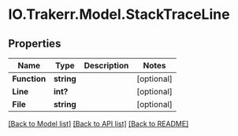 # IO.Trakerr.Model.StackTraceLine
## Properties

Name | Type | Description | Notes
------------ | ------------- | ------------- | -------------
**Function** | **string** |  | [optional] 
**Line** | **int?** |  | [optional] 
**File** | **string** |  | [optional] 

[[Back to Model list]](../README.md#documentation-for-models) [[Back to API list]](../README.md#documentation-for-api-endpoints) [[Back to README]](../README.md)

